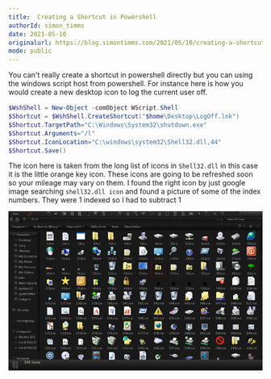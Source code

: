 ```yaml
---
title:  Creating a Shortcut in Powershell
authorId: simon_timms
date: 2021-05-10
originalurl: https://blog.simontimms.com/2021/05/10/creating-a-shortcut
mode: public
---
```




You can't really create a shortcut in powershell directly but you can using the windows script host from powershell. For instance here is how you would create a new desktop icon to log the current user off. 

```powershell
$WshShell = New-Object -comObject WScript.Shell
$Shortcut = $WshShell.CreateShortcut("$home\Desktop\LogOff.lnk")
$Shortcut.TargetPath="C:\Windows\System32\shutdown.exe"
$Shortcut.Arguments="/l"
$Shortcut.IconLocation="C:\windows\system32\Shell32.dll,44"
$Shortcut.Save()
```

The icon here is taken from the long list of icons in `Shell32.dll` in this case it is the little orange key icon. These icons are going to be refreshed soon so your mileage may vary on them. I found the right icon by just google image searching `shell32.dll icon` and found a picture of some of the index numbers. They were 1 indexed so I had to subtract 1

![](/images/2021-05-10-creating-a-shortcut.md/2021-05-10-11-39-21.png)
